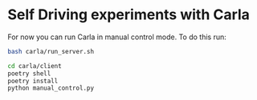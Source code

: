 # Self Driving experiments with Carla

For now you can run Carla in manual control mode.
To do this run:
```bash
bash carla/run_server.sh

cd carla/client
poetry shell
poetry install
python manual_control.py
```